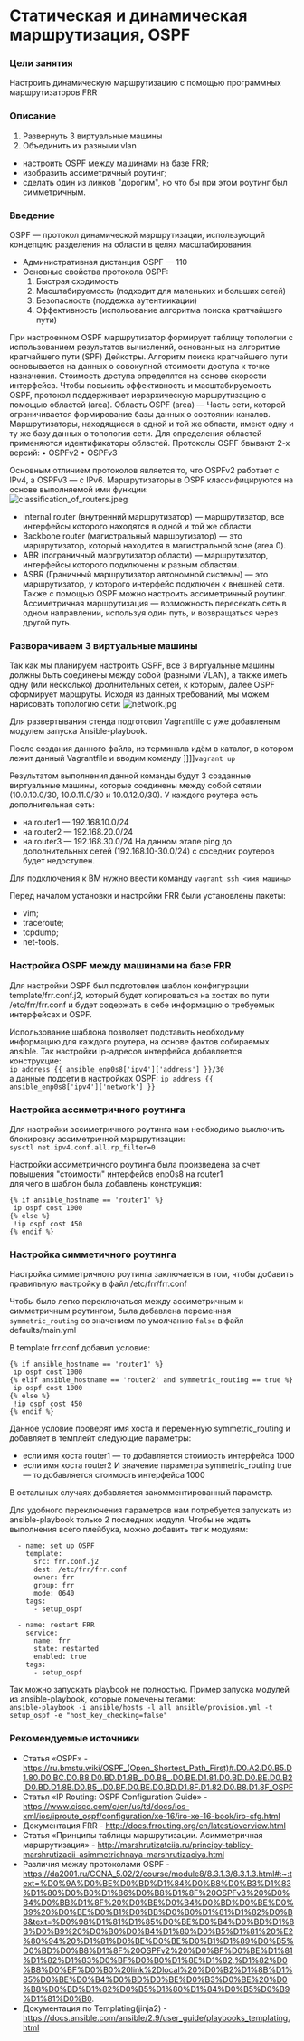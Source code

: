 # Статическая и динамическая маршрутизация, OSPF 
  
### Цели занятия
Настроить динамическую маршрутизацию с помощью программных маршрутизаторов FRR  
  
### Описание
1. Развернуть 3 виртуальные машины
2. Объединить их разными vlan
- настроить OSPF между машинами на базе FRR;
- изобразить ассиметричный роутинг;
- сделать один из линков "дорогим", но что бы при этом роутинг был симметричным.
  
### Введение
OSPF — протокол динамической маршрутизации, использующий концепцию разделения на области в целях масштабирования. 
- Административная дистанция OSPF — 110
- Основные свойства протокола OSPF:
  1. Быстрая сходимость
  2. Масштабируемость (подходит для маленьких и больших сетей)
  3. Безопасность (поддежка аутентиикации) 
  4. Эффективность (испольование алгоритма поиска кратчайшего пути)
  
При настроенном OSPF маршрутизатор формирует таблицу топологии с использованием результатов вычислений, основанных на алгоритме кратчайшего пути (SPF) Дейкстры. Алгоритм поиска кратчайшего пути основывается на данных о совокупной стоимости доступа к точке назначения. Стоимость доступа определятся на основе скорости интерфейса. 
Чтобы повысить эффективность и масштабируемость OSPF, протокол поддерживает иерархическую маршрутизацию с помощью областей (area). 
Область OSPF (area) — Часть сети, которой ограничивается формирование базы данных о состоянии каналов. Маршрутизаторы, находящиеся в одной и той же области, имеют одну и ту же базу данных о топологии сети. Для определения областей применяются идентификаторы областей.
Протоколы OSPF бвывают 2-х версий: 
    • OSPFv2
    • OSPFv3
  
Основным отличием протоколов является то, что OSPFv2 работает с IPv4, а OSPFv3 — c IPv6. 
Маршрутизаторы в OSPF классифицируются на основе выполняемой ими функции:  
<img src="images/classification_of_routers.jpeg" alt="classification_of_routers.jpeg">
  
- Internal router (внутренний маршрутизатор) — маршрутизатор, все интерфейсы которого находятся в одной и той же области. 
- Backbone router (магистральный маршрутизатор) — это маршрутизатор, который находится в магистральной зоне (area 0).
- ABR (пограничный маргрутизатор области) — маршрутизатор, интерфейсы которого подключены к разным областям.
- ASBR (Граничный маршрутизатор автономной системы) — это маршрутизатор, у которого интерфейс подключен к внешней сети.  
Также с помощью OSPF можно настроить ассиметричный роутинг.  
Ассиметричная маршрутизация — возможность пересекать сеть в одном направлении, используя один путь, и возвращаться через другой путь.  
  
### Разворачиваем 3 виртуальные машины
  
Так как мы планируем настроить OSPF, все 3 виртуальные машины должны быть соединены между собой (разными VLAN), а также иметь одну (или несколько) доолнительных сетей, к которым, далее OSPF сформирует маршруты. Исходя из данных требований, мы можем нарисовать топологию сети:
<img src="images/network.jpg" alt="network.jpg">
  
Для развертывания стенда подготовил Vagrantfile с уже добавленым модулем запуска Ansible-playbook.  
  
После создания данного файла, из терминала идём в каталог, в котором лежит данный Vagrantfile и вводим команду ]]]]```vagrant up```

Результатом выполнения данной команды будут 3 созданные виртуальные машины, которые соединены между собой сетями (10.0.10.0/30, 10.0.11.0/30 и 10.0.12.0/30). У каждого роутера есть дополнительная сеть:  
- на router1 — 192.168.10.0/24
- на router2 — 192.168.20.0/24
- на router3 — 192.168.30.0/24
На данном этапе ping до дополнительных сетей (192.168.10-30.0/24) с соседних роутеров будет недоступен. 
  
Для подключения к ВМ нужно ввести команду ```vagrant ssh <имя машины>```  
  
Перед началом установки и настройки FRR были установлены пакеты:
 - vim;
 - traceroute;
 - tcpdump;
 - net-tools.
  
  ### Настройка OSPF между машинами на базе FRR
  
Для настройки OSPF был подготовлен шаблон конфигурации template/frr.conf.j2, который будет копироваться на хостах по пути /etc/frr/frr.conf и будет содержать в себе информацию о требуемых интерфейсах и OSPF.  
  
Использование шаблона позволяет подставить необходиму информацию для каждого роутера, на основе фактов собираемых ansible. Так настройки ip-адресов интерфейса добавляется конструкцие:  
```ip address {{ ansible_enp0s8['ipv4']['address'] }}/30```  
а данные подсети в настройках OSPF:
```ip address {{ ansible_enp0s8['ipv4']['network'] }}```  
  
  ### Настройка ассиметричного роутинга
  
Для настройки ассиметричного роутинга нам необходимо выключить блокировку ассиметричной маршрутизации:  
```sysctl net.ipv4.conf.all.rp_filter=0```  
  
Настройки ассиметричного роутинга была произведена за счет повышения "стоимости" интерфейсв enp0s8 на router1  
для чего в шаблон была добавлены конструкция:
```
{% if ansible_hostname == 'router1' %}  
 ip ospf cost 1000  
{% else %}  
 !ip ospf cost 450  
{% endif %}  
```
  
  ###  Настройка симметичного роутинга
  
Настройка симметричного роутинга заключается в том, чтобы добавить правильную настройку в файл /etc/frr/frr.conf
  
Чтобы было легко переключаться между ассиметричным и симметричным роутингом, была добавлена переменная ```symmetric_routing``` со значением по умолчанию ```false``` в файл defaults/main.yml
  
В template frr.conf добавил условие:  
```
{% if ansible_hostname == 'router1' %}  
 ip ospf cost 1000  
{% elif ansible_hostname == 'router2' and symmetric_routing == true %}  
 ip ospf cost 1000  
{% else %}  
 !ip ospf cost 450  
{% endif %}  
```
  
Данное условие проверят имя хоста и переменную symmetric_routing и добавляет в темплейт следующие параметры:
- если имя хоста router1 — то добавляется стоимость интерфейса 1000
- если имя хоста router2 И значение параметра symmetric_routing true — то добавляется стоимость интерфейса 1000  
  
В остальных случаях добавляется закомментированный параметр.  
  
Для удобного переключения параметров нам потребуется запускать из ansible-playbook только 2 последних модуля. Чтобы не ждать выполнения всего плейбука, можно добавить тег к модулям:  
```
  - name: set up OSPF   
    template:  
      src: frr.conf.j2  
      dest: /etc/frr/frr.conf  
      owner: frr  
      group: frr  
      mode: 0640  
    tags:  
      - setup_ospf  
  
  - name: restart FRR  
    service:  
      name: frr  
      state: restarted  
      enabled: true  
    tags:  
      - setup_ospf  
```
  
Так можно запускать playbook не полностью. Пример запуска модулей из ansible-playbook, которые помечены тегами:  
```ansible-playbook -i ansible/hosts -l all ansible/provision.yml -t setup_ospf -e "host_key_checking=false"```
  
  ### Рекомендуемые источники
   
- Статья «OSPF» - https://ru.bmstu.wiki/OSPF_(Open_Shortest_Path_First)#.D0.A2.D0.B5.D1.80.D0.BC.D0.B8.D0.BD.D1.8B_.D0.B8_.D0.BE.D1.81.D0.BD.D0.BE.D0.B2.D0.BD.D1.8B.D0.B5_.D0.BF.D0.BE.D0.BD.D1.8F.D1.82.D0.B8.D1.8F_OSPF  
- Статья «IP Routing: OSPF Configuration Guide» - https://www.cisco.com/c/en/us/td/docs/ios-xml/ios/iproute_ospf/configuration/xe-16/iro-xe-16-book/iro-cfg.html
- Документация FRR - http://docs.frrouting.org/en/latest/overview.html
- Статья «Принципы таблицы маршрутизации. Асимметричная маршрутизация» - http://marshrutizatciia.ru/principy-tablicy-marshrutizacii-asimmetrichnaya-marshrutizaciya.html
- Различия межлу протоколами OSPF - https://da2001.ru/CCNA_5.02/2/course/module8/8.3.1.3/8.3.1.3.html#:~:text=%D0%9A%D0%BE%D0%BD%D1%84%D0%B8%D0%B3%D1%83%D1%80%D0%B0%D1%86%D0%B8%D1%8F%20OSPFv3%20%D0%B4%D0%BB%D1%8F%20%D0%BE%D0%B4%D0%BD%D0%BE%D0%B9%20%D0%BE%D0%B1%D0%BB%D0%B0%D1%81%D1%82%D0%B8&text=%D0%98%D1%81%D1%85%D0%BE%D0%B4%D0%BD%D1%8B%D0%B9%20%D0%B0%D0%B4%D1%80%D0%B5%D1%81%20%E2%80%94%20%D1%81%D0%BE%D0%BE%D0%B1%D1%89%D0%B5%D0%BD%D0%B8%D1%8F%20OSPFv2%20%D0%BF%D0%BE%D1%81%D1%82%D1%83%D0%BF%D0%B0%D1%8E%D1%82,%D1%82%D0%B8%D0%BF%D0%B0%20link%2Dlocal%20%D0%B2%D1%8B%D1%85%D0%BE%D0%B4%D0%BD%D0%BE%D0%B3%D0%BE%20%D0%B8%D0%BD%D1%82%D0%B5%D1%80%D1%84%D0%B5%D0%B9%D1%81%D0%B0.
- Документация по Templating(jinja2) - https://docs.ansible.com/ansible/2.9/user_guide/playbooks_templating.html